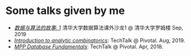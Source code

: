 Some talks given by me
======================

* [*数据与算法的故事: 1*](algorithm_talks1.pdf) 清华大学数据算法课外沙龙1  @ 清华大学罗姆楼 Sep, 2019
* [*Introduction to analytic combinatorics*](Introduction_to_Analytic_Combinatorics.pdf): TechTalk @ Pivotal. Aug, 2019.
* [*MPP Database Fundamentals*](MPP_Fundamentals.pdf): TechTalk @ Pivotal. Apr, 2018.